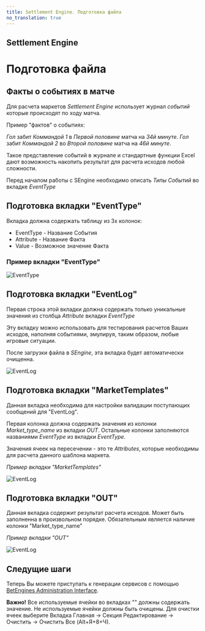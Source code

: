 ```yaml
---
title: Settlement Engine. Подготовка файла
no_translation: true
---
```


## Settlement Engine

# Подготовка файла 

## Факты о событиях в матче

Для расчета маркетов *Settlement Engine* использует журнал *событий* которые происходят по ходу матча. 

Пример "фактов" о событиях: 

*Гол* забит *Коммандой 1* в *Первой половине* матча на *34й минуте*.
*Гол* забит *Коммандой 2* во *Второй половине* матча на *46й минуте*.

Такое представление событий в журнале и стандартные функции Excel дают возможность накопить результат для расчета исходов любой сложности.

Перед началом работы с SEngine необходимо описать *Типы Событий* во вкладке *EventType* 

## Подготовка вкладки "EventType"

Вкладка должна содержать таблицу из 3х колонок:

* EventType - Название События
* Attribute - Название Факта
* Value     - Возможное значение Факта

### Пример вкладки "EventType"

![EventType](/images/event-type-sengine.png)

## Подготовка вкладки "EventLog"

Первая строка этой вкладки должна содержать только уникальные значения из столбца *Attribute* вкладки *EventType*

Эту вкладку можно использовать для тестирования расчетов Ваших исходов, наполняя событиями, эмулируя, таким образом, любые игровые ситуации. 

После загрузки файла в *SEngine*, эта вкладка будет автоматически очищенна.

![EventLog](/images/event-log-sengine.png)

## Подготовка вкладки "MarketTemplates"

Данная вкладка необходима для настройки валидации поступающих сообщений для "EventLog".

Первая колонка должна содержать значения из колонки *Market_type_name* из вкладки *OUT*. Остальные колонки заполняются названиями *EventType* из вкладки *EventType*. 

Значения ячеек на пересечении - это те *Attributes*, которые необходимы для расчета данного шаблона маркета.
 
*Пример вкладки "MarketTemplates"*

![EventLog](/images/market-templates-sengine.png)

## Подготовка вкладки "OUT"

Данная вкладка содержит результат расчета исходов. Может быть заполненна в произвольном порядке. Обязательным является наличие колонки "Market_type_name"

*Пример вкладки "OUT"*

![EventLog](/images/out-sengine.png)

## Следущие шаги

Теперь Вы можете приступать к генерации сервисов с помощью [BetEngines Administration Interface](/ru/doc/user-guide/).

<div class="well well-sm">
<b>Важно!</b> Все используемые ячейки во вкладках ""  должны содержать значение. Не используемые ячейки должны быть очищены. Для очистки ячеек выберите Вкладка Главная -> Секция Редактирование -> Очистить -> Очистить Все (Alt+Я+8+Ч).
</div>
